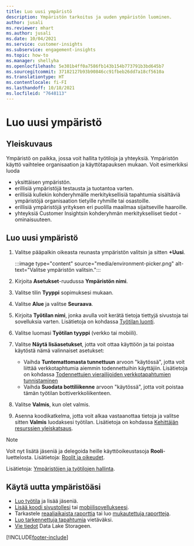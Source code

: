 ```yaml
---
title: Luo uusi ympäristö
description: Ympäristön tarkoitus ja uuden ympäristön luominen.
author: jusali
ms.reviewer: mhart
ms.author: jusali
ms.date: 10/04/2021
ms.service: customer-insights
ms.subservice: engagement-insights
ms.topic: how-to
ms.manager: shellyha
ms.openlocfilehash: 5e301b4ff0a7586fb143b154b773791b3bd645b7
ms.sourcegitcommit: 37182127b93b90846cc91fbeb26dd7a18cf5610a
ms.translationtype: HT
ms.contentlocale: fi-FI
ms.lasthandoff: 10/18/2021
ms.locfileid: "7648113"
---
```

# <a name="create-a-new-environment"></a>Luo uusi ympäristö 

## <a name="overview"></a>Yleiskuvaus

Ympäristö on paikka, jossa voit hallita työtiloja ja yhteyksiä. Ympäristön käyttö vaihtelee organisaation ja käyttötapauksen mukaan. Voit esimerkiksi luoda

- yksittäisen ympäristön.
- erillisiä ympäristöjä testausta ja tuotantoa varten.
- erillisiä kullekin kohderyhmälle merkityksellisiä tapahtumia sisältäviä ympäristöjä organisaation tietyille ryhmille tai osastoille.
- erillisiä ympäristöjä yrityksen eri puolilla maailmaa sijaitseville haaroille.
- yhteyksiä Customer Insightsin kohderyhmän merkitykselliset tiedot -ominaisuuteen.

## <a name="create-a-new-environment"></a>Luo uusi ympäristö

1. Valitse pääpalkin oikeasta reunasta ympäristön valitsin ja sitten **+Uusi**.

   :::image type="content" source="media/environment-picker.png" alt-text="Valitse ympäristön valitsin.":::

1. Kirjoita **Asetukset**-ruudussa **Ympäristön nimi**.

1. Valitse tilin **Tyyppi** sopimuksesi mukaan.

1. Valitse **Alue** ja valitse **Seuraava**. 

1. Kirjoita **Työtilan nimi**, jonka avulla voit kerätä tietoja tiettyjä sivustoja tai sovelluksia varten. Lisätietoja on kohdassa [Työtilan luonti](create-workspace.md).

1. Valitse luomasi **Työtilan tyyppi** (verkko tai mobiili). 

1. Valitse **Näytä lisäasetukset**, jotta voit ottaa käyttöön ja tai poistaa käytöstä nämä valinnaiset asetukset:

   - Vaihda **Tuntemattomasta tunnettuun** arvoon "käytössä", jotta voit liittää verkkotaphtumia aiemmin todennettuihin käyttäjiin. Lisätietoja on kohdassa [Todennettujen vierailijoiden verkkotapahtumien tunnistaminen](unknown-to-known.md)
   - Vaihda **Suodata bottiliikenne** arvoon "käytössä", jotta voit poistaa tämän työtilan bottiverkkoliikenteen. 

1. Valitse **Valmis**, kun olet valmis. 

1. Asenna koodikatkelma, jotta voit alkaa vastaanottaa tietoja ja valitse sitten **Valmis** luodaksesi työtilan. Lisätietoja on kohdassa [Kehittäjän resurssien yleiskatsaus](developer-resources.md).

> [!NOTE]
> Voit nyt lisätä jäseniä ja delegoida heille käyttöoikeustasoja **Rooli**-luettelosta. Lisätietoja: [Roolit ja oikeudet](user-roles.md). 

Lisätietoja: [Ympäristöjen ja työtilojen hallinta](manage-environments-workspaces.md).

## <a name="work-with-your-new-environment"></a>Käytä uutta ympäristöäsi

- [Luo työtila](../engagement-insights/create-workspace.md) ja lisää jäseniä.
- [Lisää koodi sivustollesi](../engagement-insights/instrument-website.md) tai [mobiilisovellukseesi](../engagement-insights/developer-resources.md#capture-events-from-mobile-apps).
- Tarkastele [reaaliaikaista raporttia](../engagement-insights/view-reports.md) tai luo [mukautettuja raportteja](../engagement-insights/custom-reports.md).
- [Luo tarkennettuja tapahtumia](../engagement-insights/refined-events.md) vietäväksi.
- [Vie tiedot](../engagement-insights/export-events.md) Data Lake Storageen.

[!INCLUDE[footer-include](../includes/footer-banner.md)]
